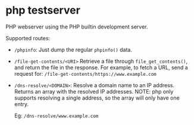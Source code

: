 # php testserver

PHP webserver using the PHP builtin development server.

Supported routes:

* `/phpinfo`:
  Just dump the regular `phpinfo()` data.

* `/file-get-contents/<URI>`
  Retrieve a file through `file_get_contents()`, and return the file in the
  response.
  For example, to fetch a URL, send a request for: `/file-get-contents/https://www.example.com` 

* `/dns-resolve/<DOMAIN>`:
  Resolve a domain name to an IP address.
  Returns an array with the resolved IP addresses.
  NOTE: php only supports resolving a single address, so the array will only
  have one entry.

  Eg: `/dns-resolve/www.example.com`

